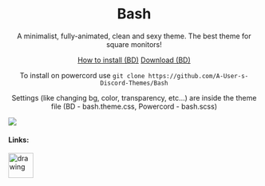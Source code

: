 <h1 align=center>Bash</h1>

<p align=center>A minimalist, fully-animated, clean and sexy theme. The best theme for square monitors!</p>

<p align=center><a href=https://0x71.cc/bd/guide/#installthemesplugins>How to install (BD)</a> <a href="https://betterdiscord.net/ghdl?id=3107">Download (BD)</a></p>

<p align=center>To install on powercord use <code>git clone https://github.com/A-User-s-Discord-Themes/Bash</code></p>

<p align=center>Settings (like changing bg, color, transparency, etc...) are inside the theme file (BD - bash.theme.css, Powercord - bash.scss)</p>

![](https://cdn.discordapp.com/attachments/539180316447997974/691679834316996628/unknown.png)

#### Links:

[<img src="https://i.redd.it/cpk12az6mo141.png" alt="drawing" width="50"/>](https://discord.gg/jGmSTkk)